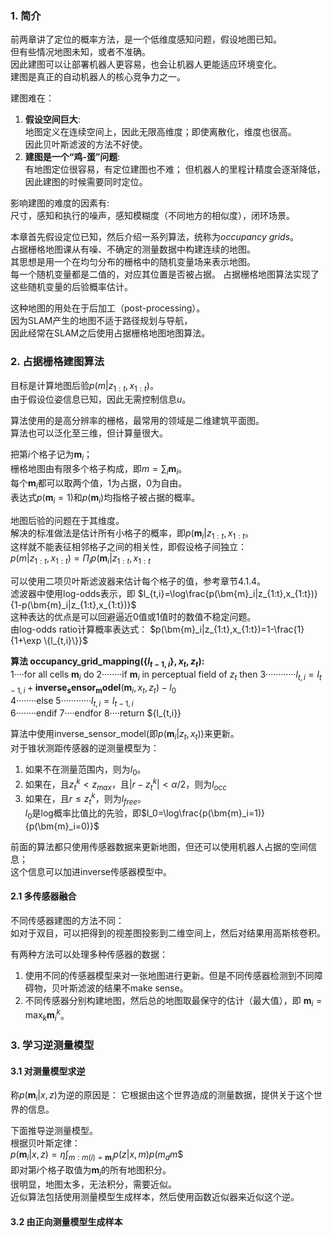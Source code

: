 ### 1. 简介

前两章讲了定位的概率方法，是一个低维度感知问题，假设地图已知。  
但有些情况地图未知，或者不准确。  
因此建图可以让部署机器人更容易，也会让机器人更能适应环境变化。  
建图是真正的自动机器人的核心竞争力之一。  

建图难在：  
1. **假设空间巨大**:   
    地图定义在连续空间上，因此无限高维度；即使离散化，维度也很高。  
    因此贝叶斯滤波的方法不好使。  
2. **建图是一个“鸡-蛋”问题**:   
    有地图定位很容易，有定位建图也不难；
    但机器人的里程计精度会逐渐降低，因此建图的时候需要同时定位。  

影响建图的难度的因素有:   
尺寸，感知和执行的噪声，感知模糊度（不同地方的相似度），闭环场景。  

本章首先假设定位已知，然后介绍一系列算法，统称为*occupancy grids*。  
占据栅格地图课从有噪、不确定的测量数据中构建连续的地图。  
其思想是用一个在均匀分布的栅格中的随机变量场来表示地图。  
每一个随机变量都是二值的，对应其位置是否被占据。
占据栅格地图算法实现了这些随机变量的后验概率估计。  

这种地图的用处在于后加工（post-processing）。  
因为SLAM产生的地图不适于路径规划与导航，  
因此经常在SLAM之后使用占据栅格地图地图算法。  

### 2. 占据栅格建图算法

目标是计算地图后验$p(m|z_{1:t},x_{1:t})$。  
由于假设位姿信息已知，因此无需控制信息$u$。  

算法使用的是高分辨率的栅格，最常用的领域是二维建筑平面图。  
算法也可以泛化至三维，但计算量很大。  

把第$i$个格子记为$\bm{m}_i$；  
栅格地图由有限多个格子构成，即$m=\sum_i\bm{m}_i$。  
每个$\bm{m}_i$都可以取两个值，1为占据，0为自由。  
表达式$p(\bm{m}_i=1)$和$p(\bm{m}_i)$均指格子被占据的概率。  

地图后验的问题在于其维度。  
解决的标准做法是估计所有小格子的概率，即$p(\bm{m}_i|z_{1:t},x_{1:t}$。  
这样就不能表征相邻格子之间的相关性，即假设格子间独立：  
$p(m|z_{1:t},x_{1:t})=\Pi_i p(\bm{m}_i|z_{1:t},x_{1:t}$  

可以使用二项贝叶斯滤波器来估计每个格子的值，参考章节4.1.4。  
滤波器中使用log-odds表示，即
$l_{t,i}=\log\frac{p(\bm{m}_i|z_{1:t},x_{1:t})}{1-p(\bm{m}_i|z_{1:t},x_{1:t})}$  
这种表达的优点是可以回避逼近0值或1值时的数值不稳定问题。  
由log-odds ratio计算概率表达式：
$p(\bm{m}_i|z_{1:t},x_{1:t})=1-\frac{1}{1+\exp \{l_{t,i}\}}$  

**算法 occupancy_grid_mapping($\{l_{t-1,i}\},x_t,z_t$):**  
1····for all cells $\bm{m}_i$ do
2········if $\bm{m}_i$ in perceptual field of $z_t$ then
3············$l_{t,i}=l_{t-1,i}+\bm{inverse_sensor_model}(\bm{m}_i,x_t,z_t)-l_0$  
4········else
5············$l_{t,i}=l_{t-1,i}$  
6········endif
7····endfor
8····return $\{l_{t,i}\}  

算法中使用inverse_sensor_model(即$p(\bm{m}_i|z_t,x_t)$)来更新。  
对于锥状测距传感器的逆测量模型为：  
1. 如果不在测量范围内，则为$l_0$。
2. 如果在，且$z_t^k < z_{max}$，且$|r-z_t^k|<\alpha/2$，则为$l_{occ}$  
3. 如果在，且$r\leq z_t^k$，则为$l_{free}$。  
$l_0$是log概率比值比的先验，即$l_0=\log\frac{p(\bm{m}_i=1)}{p(\bm{m}_i=0)}$  

前面的算法都只使用传感器数据来更新地图，但还可以使用机器人占据的空间信息；  
这个信息可以加进inverse传感器模型中。

#### 2.1 多传感器融合

不同传感器建图的方法不同：  
如对于双目，可以把得到的视差图投影到二维空间上，然后对结果用高斯核卷积。  

有两种方法可以处理多种传感器的数据：  
1. 使用不同的传感器模型来对一张地图进行更新。但是不同传感器检测到不同障碍物，贝叶斯滤波的结果不make sense。
2. 不同传感器分别构建地图，然后总的地图取最保守的估计（最大值），即
$\bm{m}_i=\max_k \bm{m}_i^k$。

### 3. 学习逆测量模型

#### 3.1 对测量模型求逆

称$p(\bm{m}_i|x,z)$为逆的原因是：
它根据由这个世界造成的测量数据，提供关于这个世界的信息。

下面推导逆测量模型。  
根据贝叶斯定律：  
$p(\bm{m}_i|x,z)=\eta \int_{m:m(i)=\bm{m}_i}p(z|x,m)p(m_dm$$  
即对第$i$个格子取值为$\bm{m}_i$的所有地图积分。  
很明显，地图太多，无法积分，需要近似。  
近似算法包括使用测量模型生成样本，然后使用函数近似器来近似这个逆。

#### 3.2 由正向测量模型生成样本


